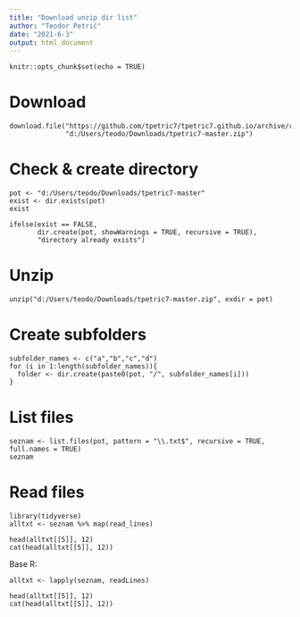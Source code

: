 ```yaml
---
title: "Download unzip dir list"
author: "Teodor Petrič"
date: "2021-6-3"
output: html_document
---
```


```{r setup, include=FALSE}
knitr::opts_chunk$set(echo = TRUE)
```

# Download

```{r}
download.file("https://github.com/tpetric7/tpetric7.github.io/archive/refs/heads/main.zip",
              "d:/Users/teodo/Downloads/tpetric7-master.zip")
```

# Check & create directory

```{r}
pot <- "d:/Users/teodo/Downloads/tpetric7-master"
exist <- dir.exists(pot)
exist

```

```{r}
ifelse(exist == FALSE, 
       dir.create(pot, showWarnings = TRUE, recursive = TRUE), 
       "directory already exists")
```

# Unzip

```{r}
unzip("d:/Users/teodo/Downloads/tpetric7-master.zip", exdir = pot)
```


# Create subfolders

```{r}
subfolder_names <- c("a","b","c","d") 
for (i in 1:length(subfolder_names)){
  folder <- dir.create(paste0(pot, "/", subfolder_names[i]))
}

```

# List files

```{r}
seznam <- list.files(pot, pattern = "\\.txt$", recursive = TRUE, full.names = TRUE)
seznam

```

# Read files

```{r}
library(tidyverse)
alltxt <- seznam %>% map(read_lines)

head(alltxt[[5]], 12)
cat(head(alltxt[[5]], 12))

```

Base R:

```{r}
alltxt <- lapply(seznam, readLines)

head(alltxt[[5]], 12)
cat(head(alltxt[[5]], 12))

```

